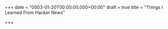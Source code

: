 +++
date = "0003-01-20T00:00:00.000+00:00"
draft = true
title = "Things I Learned From Hacker News"

+++

